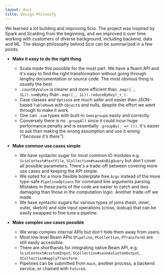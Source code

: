 ```yaml
---
layout: docs
title: Design Philosofy
---
```


We learned a lot building and improving Scio. The project was inspired by Spark and Scalding from the beginning, and we improved it over time working with customers of diverse background, including backend, data and ML. The design philosophy behind Scio can be summarized in a few points.

- **Make it easy to do the right thing**
  - Scala made this possible for the most part. We have a fluent API and it's easy to find the right transformation without going through lengthy documentation or source code. The most obvious thing is usually the best.
  - `.countByValue` is clearer and more efficient than `.map((_, 1L)).sumByKey` than `.map((_, 1L)).reduceByKey(_+_)`.
  - Case classes and `Option`s are much safer and easier than JSON-based `TableRow`s with `Object`s and nulls, despite the effort we went through to make it work.
  - One can `.sum` types with built-in `Semigroup`s easily and correctly.
  - Conversely there is no `.groupAll` since it could incur huge performance penalty and is essentially `.groupBy(_ => ())`. It's easier to ask than making the wrong assumption and use it wrong (_"because it's there"_).

- **Make common use cases simple**
  - We have syntactic sugar for most common IO modules e.g. `ScioContext#textFile`, `SCollection#saveAsBigQuery` but don't cover all possible parameters. There's a trade-off between covering more use cases and keeping the API simple.
  - We opted for a more flexible boilerplate free `Args` instead of the more type-safe `PipelineOptions` for command line arguments parsing.  Mistakes in these parts of the code are easier to catch and less damaging than those in the computation logic. Another trade-off we made.
  - We have syntactic sugars for various types of joins (hash, inner, outer, sketch) and side input operations (cross, lookup) that can be easily swapped to fine tune a pipeline.

- **Make complex use cases possible**
  - We wrap complex internal APIs but don't hide them away from users.
  - Most low level Beam APIs (`Pipeline`, `PCollection`, `PTransform`) are still easily accessible.
  - There are shorthands for integrating native Beam API, e.g. `ScioContext#customInput`, `SCollection#saveAsCustomOutput`, `SCollection#applyTransform`.
  - Pipelines can be submitted from `main`, another process, a backend service, or chained with `Future`s.

